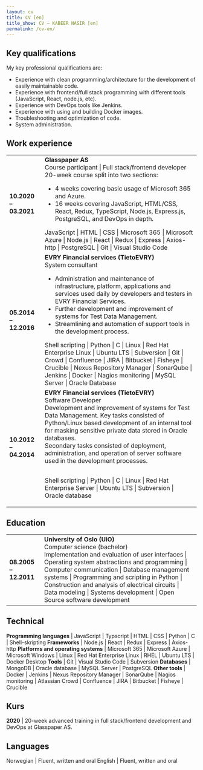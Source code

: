 ```yaml
---
layout: cv
title: CV [en]
title_show: CV – KABEER NASIR [en]
permalink: /cv-en/
---
```


## Key qualifications

My key professional qualifications are:
* Experience with clean programming/architecture for the development of easily maintainable code.
* Experience with frontend/full stack programming with different tools (JavaScript, React, node.js, etc).
* Experience with DevOps tools like Jenkins.
* Experience with using and building Docker images.
* Troubleshooting and optimization of code.
* System administration.

## Work experience

<table>
  <tr>
    <td><strong>10.2020 – 03.2021</strong></td>
    <td>
    <strong>Glasspaper AS</strong><br />
    Course participant | Full stack/frontend developer<br />
    20-week course split into two sections:<br />
    <ul>
      <li>4 weeks covering basic usage of Microsoft 365 and Azure.</li>
      <li>16 weeks covering JavaScript, HTML/CSS, React, Redux, TypeScript, Node.js, Express.js, PostgreSQL, and DevOps in depth.</li>
    </ul>
    JavaScript | HTML | CSS | Microsoft 365 | Microsoft Azure | Node.js | React | Redux | Express | Axios-http | PostgreSQL | Git | Visual Studio Code
    </td>
  </tr>
  <tr>
    <td><strong>05.2014 – 12.2016</strong></td>
    <td>
      <strong>EVRY Financial services (TietoEVRY)</strong><br />
      System consultant
      <ul>
        <li>Administration and maintenance of infrastructure, platform, applications and services used daily by developers and testers in EVRY Financial Services.</li>
        <li>Further development and improvement of systems for Test Data Management.</li>
        <li>Streamlining and automation of support tools in the development process.</li>
      </ul>
      Shell scripting | Python | C | Linux | Red Hat Enterprise Linux | Ubuntu LTS | Subversion | Git | Crowd | Confluence | JIRA | Bitbucket | Fisheye | Crucible | Nexus Repository Manager | SonarQube | Jenkins | Docker | Nagios monitoring | MySQL Server | Oracle Database
    </td>
  </tr>
  <tr>
    <td><strong>10.2012 – 04.2014</strong></td>
    <td>
      <strong>EVRY Financial services (TietoEVRY)</strong><br />
      Software Developer<br />
      Development and improvement of systems for Test Data Management. Key tasks consisted of Python/Linux based development of an internal tool for masking sensitive private data stored in Oracle databases.<br />
      Secondary tasks consisted of deployment, administration, and operation of server software used in the development processes.
      <p style="padding-top: 1em">
        Shell scripting | Python | C | Linux | Red Hat Enterprise Server | Ubuntu LTS | Subversion | Oracle database
      </p>
    </td>
  </tr>
</table>

## Education

<table>
  <tr>
    <td><strong>08.2005 – 12.2011</strong></td>
    <td>
      <strong>University of Oslo (UiO)</strong><br />
      Computer science (bachelor)<br />
      Implementation and evaluation of user interfaces | Operating system abstractions and programming | Computer communication | Database management systems | Programming and scripting in Python | Construction and analysis of electrical circuits | Data modeling | Systems development | Open Source software development
    </td>
  </tr>
</table>

## Technical

**Programming languages** | JavaScript \| Typscript \| HTML \| CSS \| Python \| C \| Shell-skripting
**Frameworks** | Node.js \| React \| Redux \| Express \| Axios-http
**Platforms and operating systems** | Microsoft 365 \| Microsoft Azure \| Microsoft Windows \| Linux \| Red Hat Enterprise Linux \|  RHEL \| Ubuntu LTS \| Docker Desktop
**Tools** | Git \| Visual Studio Code \| Subversion
**Databases** | MongoDB \| Oracle database \| MySQL Server \| PostgreSQL
**Other tools** | Docker \| Jenkins \| Nexus Repository Manager \| SonarQube \| Nagios monitoring \| Atlassian Crowd \| Confluence \| JIRA \| Bitbucket \| Fisheye \| Crucible

## Kurs

**2020** | 20-week advanced training in full stack/frontend development and DevOps at Glasspaper AS.

## Languages

Norwegian | Fluent, written and oral
English | Fluent, written and oral